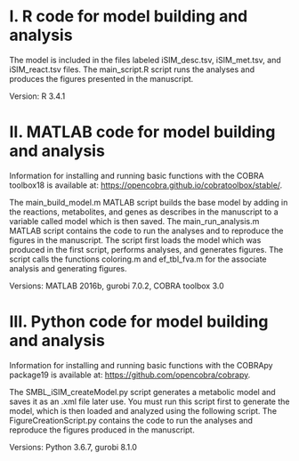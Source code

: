 # I. R code for model building and analysis
The model is included in the files labeled iSIM_desc.tsv, iSIM_met.tsv, and iSIM_react.tsv files. The main_script.R script runs the analyses and produces the figures presented in the manuscript. 

Version: R 3.4.1

# II.	MATLAB code for model building and analysis
Information for installing and running basic functions with the COBRA toolbox18 is available at: https://opencobra.github.io/cobratoolbox/stable/. 

The main_build_model.m MATLAB script builds the base model by adding in the reactions, metabolites, and genes as describes in the manuscript to a variable called model which is then saved. The main_run_analysis.m MATLAB script contains the code to run the analyses and to reproduce the figures in the manuscript. The script first loads the model which was produced in the first script, performs analyses, and generates figures. The script calls the functions coloring.m and ef_tbl_fva.m for the associate analysis and generating figures. 

Versions: MATLAB 2016b, gurobi 7.0.2, COBRA toolbox 3.0

# III.	Python code for model building and analysis
Information for installing and running basic functions with the COBRApy package19 is available at: https://github.com/opencobra/cobrapy. 

The SMBL_iSIM_createModel.py script generates a metabolic model and saves it as an .xml file later use. You must run this script first to generate the model, which is then loaded and analyzed using the following script. The FigureCreationScript.py contains the code to run the analyses and reproduce the figures produced in the manuscript. 

Versions: Python 3.6.7, gurobi 8.1.0
